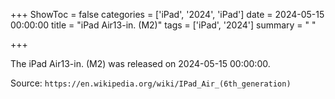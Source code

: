 +++
ShowToc = false
categories = ['iPad', '2024', 'iPad']
date = 2024-05-15 00:00:00
title = "iPad Air13-in. (M2)"
tags = ['iPad', '2024']
summary = " "

+++

The iPad Air13-in. (M2) was released on 2024-05-15 00:00:00.

Source: `https://en.wikipedia.org/wiki/IPad_Air_(6th_generation)`


